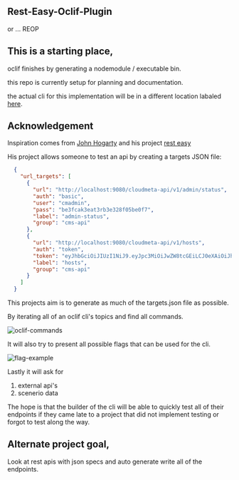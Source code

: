 ## Rest-Easy-Oclif-Plugin
or ... REOP

## This is a starting place, 
oclif finishes by generating a nodemodule / executable bin.

this repo is currently setup for planning and documentation.

the actual cli for this implementation will be in a different location labaled [here]().

## Acknowledgement
Inspiration comes from [John Hogarty](https://github.com/hogihung) and his project [rest easy](https://github.com/hogihung/rest_easy)

His project allows someone to test an api by creating a targets JSON file:
```json
  {
    "url_targets": [
      {
        "url": "http://localhost:9080/cloudmeta-api/v1/admin/status",
        "auth": "basic",
        "user": "cmadmin",
        "pass": "be3fcak3eat3rb3e328f05be0f7", 
        "label": "admin-status",
        "group": "cms-api"
      },
      {
        "url": "http://localhost:9080/cloudmeta-api/v1/hosts",
        "auth": "token",
        "token": "eyJhbGciOiJIUzI1NiJ9.eyJpc3MiOiJwZW8tcGEiLCJ0eXAiOiJhY2Nlc3MiLCJuYW1lIjoiSm9obiBIb2dhcnR5IiwiZW1haWwiOiJqb2huLmhvZ2FydHlAb3JhY2xlLmNvbSIsImV4cCI6MTU1OTQwODI5MX0.b3IQmkg1RIQ3uNMiXhlmvsMK0EZbGEEReZR2VVU3kG4", 
        "label": "hosts",
        "group": "cms-api"
      }
    ]
  }
```

This projects aim is to generate as much of the targets.json file as possible.

By iterating all of an oclif cli's topics and find all commands.

![oclif-commands](https://user-images.githubusercontent.com/11463275/89427153-ec285d80-d708-11ea-827c-26930471035c.png)

It will also try to present all possible flags that can be used for the cli.

![flag-example](https://user-images.githubusercontent.com/11463275/89427158-edf22100-d708-11ea-962b-1a5dce2f94fc.png)

Lastly it will ask for 
1) external api's 
2) scenerio data

The hope is that the builder of the cli will be able to quickly test all of their endpoints if they came late to a project that did not implement testing or forgot to test along the way.

## Alternate project goal, 
Look at rest apis with json specs and auto generate write all of the endpoints.
